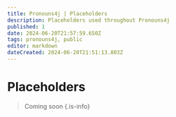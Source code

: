 ```yaml
---
title: Pronouns4j | Placeholders
description: Placeholders used throughout Pronouns4j
published: 1
date: 2024-06-20T21:57:59.650Z
tags: pronouns4j, public
editor: markdown
dateCreated: 2024-06-20T21:51:13.803Z
---
```


# Placeholders
> Coming soon
{.is-info}